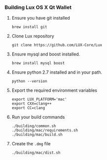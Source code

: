 ### Building Lux OS X Qt Wallet

1. Ensure you have git installed
    
    ```shell
    brew install git
    ```
2. Clone Lux repository
    
    ```shell
    git clone https://github.com/LUX-Core/Lux
    ```

3. Ensure mysql and boost installed.
    
    ```shell
    brew install mysql boost
    ```

4. Ensure python 2.7 installed and in your path.

    ```shell
    python --version
    ```

5. Export the required environment variables

    ```shell
    export LUX_PLATFORM='mac'
    export CXX=clang++
    export CC=clang
    ```

6. Run your build commands

    ```shell
    ./building/common.sh
    ./building/mac/requirements.sh
    ./building/mac/build.sh
    ```
    
8. Create the `.dmg` file

    ```shell
    ./building/mac/dist.sh
    ```

